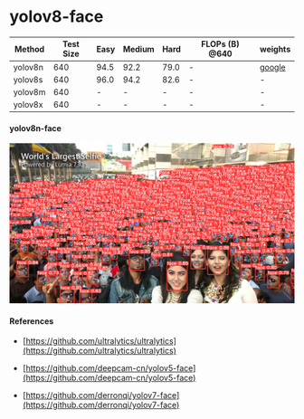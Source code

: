 # yolov8-face

| Method    |  Test Size | Easy  | Medium | Hard  | FLOPs (B) @640 | weights  |
| ----------| ---------- | ----- | ------ | ----- | -------------- | -------- |
| yolov8n   | 640        | 94.5  | 92.2   | 79.0  |  -             |  [google](https://drive.google.com/file/d/1qcr9DbgsX3ryrz2uU8w4Xm3cOrRywXqb/view?usp=sharing)       |
| yolov8s   | 640        | 96.0  | 94.2   | 82.6  |  -             | -       | 
| yolov8m   | 640        | -     | -      | -     |  -             | -       |
| yolov8x   | 640        | -     | -      | -     |  -             | -       |




#### yolov8n-face

![yolov8n-face](data/test.jpg)


#### References

* [https://github.com/ultralytics/ultralytics](https://github.com/ultralytics/ultralytics)

* [https://github.com/deepcam-cn/yolov5-face](https://github.com/deepcam-cn/yolov5-face)

* [https://github.com/derronqi/yolov7-face](https://github.com/derronqi/yolov7-face)
